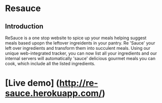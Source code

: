# Resauce

## Introduction

ReSauce is a one stop website to spice up your meals helping suggest meals based upopn the leftover ingreidents in your pantry. Re 'Sauce' your left over ingredients and transform them into succulent meals. Using our unique web-integrated tracker, you can now list all your ingredients and our internal servers will automatically 'sauce' delicious gourmet meals you can cook, which include all the listed ingredients.

# [Live demo] (http://re-sauce.herokuapp.com/)
